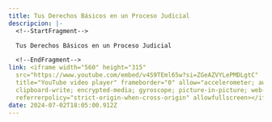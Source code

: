 ```yaml
---
title: Tus Derechos Básicos en un Proceso Judicial
descripcion: |-
  <!--StartFragment-->

  Tus Derechos Básicos en un Proceso Judicial

  <!--EndFragment-->
link: <iframe width="560" height="315"
  src="https://www.youtube.com/embed/v4S9TEml65w?si=ZGeAZVYLePMDLgtC"
  title="YouTube video player" frameborder="0" allow="accelerometer; autoplay;
  clipboard-write; encrypted-media; gyroscope; picture-in-picture; web-share"
  referrerpolicy="strict-origin-when-cross-origin" allowfullscreen></iframe>
date: 2024-07-02T18:05:00.912Z
---
```

